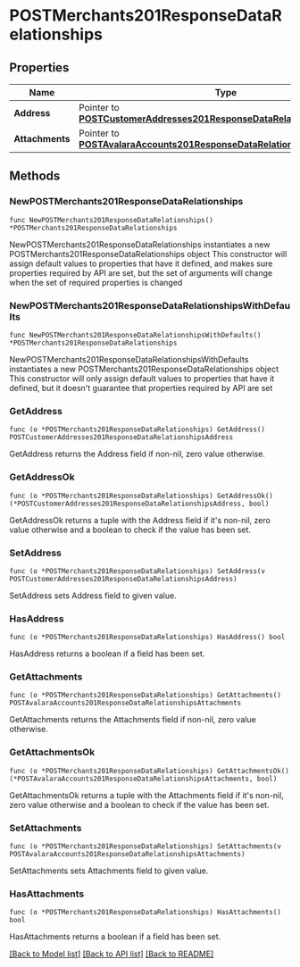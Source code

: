# POSTMerchants201ResponseDataRelationships

## Properties

Name | Type | Description | Notes
------------ | ------------- | ------------- | -------------
**Address** | Pointer to [**POSTCustomerAddresses201ResponseDataRelationshipsAddress**](POSTCustomerAddresses201ResponseDataRelationshipsAddress.md) |  | [optional] 
**Attachments** | Pointer to [**POSTAvalaraAccounts201ResponseDataRelationshipsAttachments**](POSTAvalaraAccounts201ResponseDataRelationshipsAttachments.md) |  | [optional] 

## Methods

### NewPOSTMerchants201ResponseDataRelationships

`func NewPOSTMerchants201ResponseDataRelationships() *POSTMerchants201ResponseDataRelationships`

NewPOSTMerchants201ResponseDataRelationships instantiates a new POSTMerchants201ResponseDataRelationships object
This constructor will assign default values to properties that have it defined,
and makes sure properties required by API are set, but the set of arguments
will change when the set of required properties is changed

### NewPOSTMerchants201ResponseDataRelationshipsWithDefaults

`func NewPOSTMerchants201ResponseDataRelationshipsWithDefaults() *POSTMerchants201ResponseDataRelationships`

NewPOSTMerchants201ResponseDataRelationshipsWithDefaults instantiates a new POSTMerchants201ResponseDataRelationships object
This constructor will only assign default values to properties that have it defined,
but it doesn't guarantee that properties required by API are set

### GetAddress

`func (o *POSTMerchants201ResponseDataRelationships) GetAddress() POSTCustomerAddresses201ResponseDataRelationshipsAddress`

GetAddress returns the Address field if non-nil, zero value otherwise.

### GetAddressOk

`func (o *POSTMerchants201ResponseDataRelationships) GetAddressOk() (*POSTCustomerAddresses201ResponseDataRelationshipsAddress, bool)`

GetAddressOk returns a tuple with the Address field if it's non-nil, zero value otherwise
and a boolean to check if the value has been set.

### SetAddress

`func (o *POSTMerchants201ResponseDataRelationships) SetAddress(v POSTCustomerAddresses201ResponseDataRelationshipsAddress)`

SetAddress sets Address field to given value.

### HasAddress

`func (o *POSTMerchants201ResponseDataRelationships) HasAddress() bool`

HasAddress returns a boolean if a field has been set.

### GetAttachments

`func (o *POSTMerchants201ResponseDataRelationships) GetAttachments() POSTAvalaraAccounts201ResponseDataRelationshipsAttachments`

GetAttachments returns the Attachments field if non-nil, zero value otherwise.

### GetAttachmentsOk

`func (o *POSTMerchants201ResponseDataRelationships) GetAttachmentsOk() (*POSTAvalaraAccounts201ResponseDataRelationshipsAttachments, bool)`

GetAttachmentsOk returns a tuple with the Attachments field if it's non-nil, zero value otherwise
and a boolean to check if the value has been set.

### SetAttachments

`func (o *POSTMerchants201ResponseDataRelationships) SetAttachments(v POSTAvalaraAccounts201ResponseDataRelationshipsAttachments)`

SetAttachments sets Attachments field to given value.

### HasAttachments

`func (o *POSTMerchants201ResponseDataRelationships) HasAttachments() bool`

HasAttachments returns a boolean if a field has been set.


[[Back to Model list]](../README.md#documentation-for-models) [[Back to API list]](../README.md#documentation-for-api-endpoints) [[Back to README]](../README.md)


